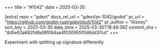 +++
title = "#1042"
date = 2025-03-30

[extra]
repo = "gdext"
docs_rel_url = "gdext/pr-1042/godot"
pr_url = "https://github.com/godot-rust/gdext/pull/1042"
pr_author = "lilizoey"
sort_key = 2025-03-30
date_time = 2025-03-30T18:48:38Z
commit_sha = "4d5e63a682fd8a18f084aa4f030955f0d6dd37cd"
+++

Experiment with splitting up signature differently
